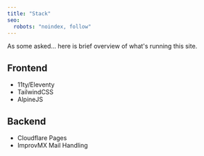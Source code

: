 ```yaml
---
title: "Stack"
seo:
  robots: "noindex, follow"
---
```


As some asked... here is brief overview of what's running this site.

## Frontend

- 11ty/Eleventy
- TailwindCSS
- AlpineJS

## Backend

- Cloudflare Pages
- ImprovMX Mail Handling
